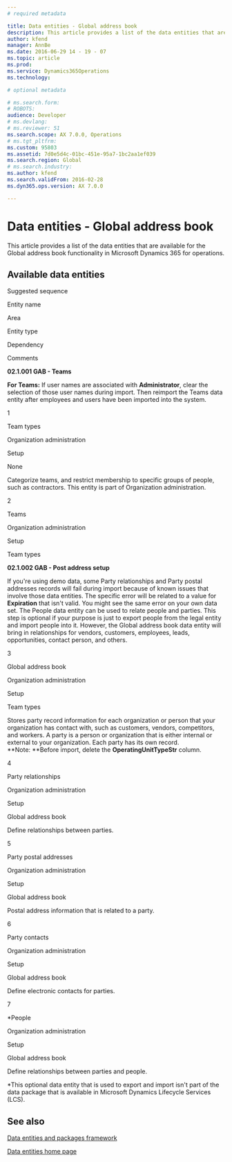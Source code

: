 ```yaml
---
# required metadata

title: Data entities - Global address book
description: This article provides a list of the data entities that are available for the Global address book functionality in Microsoft Dynamics 365 for operations.
author: kfend
manager: AnnBe
ms.date: 2016-06-29 14 - 19 - 07
ms.topic: article
ms.prod: 
ms.service: Dynamics365Operations
ms.technology: 

# optional metadata

# ms.search.form: 
# ROBOTS: 
audience: Developer
# ms.devlang: 
# ms.reviewer: 51
ms.search.scope: AX 7.0.0, Operations
# ms.tgt_pltfrm: 
ms.custom: 95803
ms.assetid: 7d0e5d4c-01bc-451e-95a7-1bc2aa1ef039
ms.search.region: Global
# ms.search.industry: 
ms.author: kfend
ms.search.validFrom: 2016-02-28
ms.dyn365.ops.version: AX 7.0.0

---
```


# Data entities - Global address book

This article provides a list of the data entities that are available for the Global address book functionality in Microsoft Dynamics 365 for operations.

Available data entities
-----------------------

Suggested sequence

Entity name

Area

Entity type

Dependency

Comments

**02.1.001 GAB - Teams**

**For Teams:** If user names are associated with **Administrator**, clear the selection of those user names during import. Then reimport the Teams data entity after employees and users have been imported into the system.

1

Team types

Organization administration

Setup

None

Categorize teams, and restrict membership to specific groups of people, such as contractors. This entity is part of Organization administration.

2

Teams

Organization administration

Setup

Team types

**02.1.002 GAB - Post address setup**

If you're using demo data, some Party relationships and Party postal addresses records will fail during import because of known issues that involve those data entities. The specific error will be related to a value for **Expiration** that isn't valid. You might see the same error on your own data set. The People data entity can be used to relate people and parties. This step is optional if your purpose is just to export people from the legal entity and import people into it. However, the Global address book data entity will bring in relationships for vendors, customers, employees, leads, opportunities, contact person, and others.

3

Global address book

Organization administration

Setup

Team types

Stores party record information for each organization or person that your organization has contact with, such as customers, vendors, competitors, and workers. A party is a person or organization that is either internal or external to your organization. Each party has its own record. **Note: **Before import, delete the **OperatingUnitTypeStr** column.

4

Party relationships

Organization administration

Setup

Global address book

Define relationships between parties.

5

Party postal addresses

Organization administration

Setup

Global address book

Postal address information that is related to a party.

6

Party contacts

Organization administration

Setup

Global address book

Define electronic contacts for parties.

7

\*People

Organization administration

Setup

Global address book

Define relationships between parties and people.

\*This optional data entity that is used to export and import isn't part of the data package that is available in Microsoft Dynamics Lifecycle Services (LCS).

See also
--------

[Data entities and packages framework](data-entities-data-packages.md)

[Data entities home page](data-entities-home-page.md)

